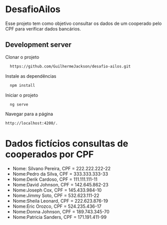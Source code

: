 # DesafioAilos

Esse projeto tem como objetivo consultar os dados de um cooperado pelo CPF para verificar dados bancários.

## Development server

Clonar o projeto

```bash
  https://github.com/GuilhermeJackson/desafio-ailos.git
```
Instale as dependências

```bash
  npm install
```

Iniciar o projeto

```bash
  ng serve
 ```
Navegar para a página 
```bash
http://localhost:4200/.
```


# Dados fictícios consultas de cooperados por CPF

- Nome: Silvano Pereira, CPF = 222.222.222-22
- Nome:Pedro da Silva, CPF = 333.333.333-33
- Nome:Derik Cardoso, CPF = 111.111.111-11
- Nome:David Johnson, CPF = 142.645.862-23
- Nome:Joseph Cox, CPF = 145.433.984-10
- Nome:Jimmy Soto, CPF = 532.623.111-22
- Nome:Sheila Leonard, CPF = 222.623.876-19
- Nome:Eric Orozco, CPF = 524.235.436-17
- Nome:Donna Johnson, CPF = 189.743.345-70
- Nome:Patricia Sanders, CPF = 171.191.411-99
